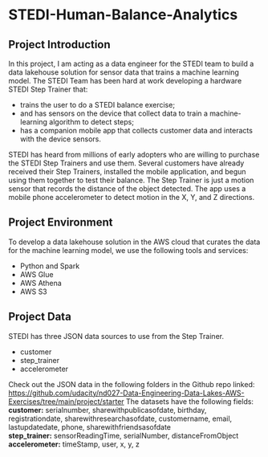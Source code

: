 # STEDI-Human-Balance-Analytics

## Project Introduction
In this project, I am acting as a data engineer for the STEDI team to build a data lakehouse solution for sensor data that trains a machine learning model.
The STEDI Team has been hard at work developing a hardware STEDI Step Trainer that:
- trains the user to do a STEDI balance exercise;
- and has sensors on the device that collect data to train a machine-learning algorithm to detect steps;
- has a companion mobile app that collects customer data and interacts with the device sensors.

STEDI has heard from millions of early adopters who are willing to purchase the STEDI Step Trainers and use them.
Several customers have already received their Step Trainers, installed the mobile application, and begun using them together to test their balance. The Step Trainer is just a motion sensor that records the distance of the object detected. The app uses a mobile phone accelerometer to detect motion in the X, Y, and Z directions.

## Project Environment
To develop a data lakehouse solution in the AWS cloud that curates the data for the machine learning model, we use the following tools and services:
- Python and Spark
- AWS Glue
- AWS Athena
- AWS S3

## Project Data
STEDI has three JSON data sources to use from the Step Trainer. 
- customer
- step_trainer
- accelerometer <br/>

Check out the JSON data in the following folders in the Github repo linked: <br/>
https://github.com/udacity/nd027-Data-Engineering-Data-Lakes-AWS-Exercises/tree/main/project/starter
The datasets have the following fields: <br/>
**customer:** serialnumber, sharewithpublicasofdate, birthday, registrationdate, sharewithresearchasofdate, customername, email, lastupdatedate, phone, sharewithfriendsasofdate <br/>
**step_trainer:** sensorReadingTime, serialNumber, distanceFromObject <br/>
**accelerometer:** timeStamp, user, x, y, z
